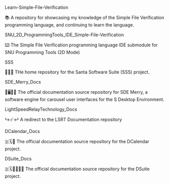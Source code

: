 
Learn-Simple-File-Verification

📚️ A repository for showcasing my knowledge of the Simple File Verification programming language, and continuing to learn the language. 

SNU_2D_ProgrammingTools_IDE_Simple-File-Verification

⌨️ The Simple File Verification programming language IDE submodule for SNU Programming Tools (2D Mode)

SSS

🎄️🎅️🎁️ THe home repository for the Santa Software Suite (SSS) project.

SDE_Merry_Docs

🎠️🖥️🎠️📖️ The official documentation source repository for SDE Merry, a software engine for carousel user interfaces for the S Desktop Environment. 

LightSpeedRelayTechnology_Docs

↪️☄️↩️ A redirect to the LSRT Documentation repository

DCalendar_Docs

🇩🗓️📖️ The official documentation source repository for the DCalendar project.

DSuite_Docs

🇩🗓️📧️🧮️🏢️📖️ The official documentation source repository for the DSuite project.

